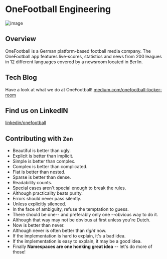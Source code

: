 # OneFootball Engineering
![image](https://github.com/motain/.github/assets/10398915/50627312-a3c6-4161-a3af-87ea4266f78f)


## Overview
OneFootball is a German platform-based football media company. The OneFootball app features live-scores, statistics and 
news from 200 leagues in 12 different languages covered by a newsroom located in Berlin.

## Tech Blog
Have a look at what we do at OneFootball!
[medium.com/onefootball-locker-room](https://medium.com/onefootball-locker-room/tagged/engineering)


## Find us on LinkedIN
[linkedin/onefootball](https://www.linkedin.com/company/onefootball/mycompany/)

## Contributing with `Zen`

- Beautiful is better than ugly.
- Explicit is better than implicit.
- Simple is better than complex.
- Complex is better than complicated.
- Flat is better than nested.
- Sparse is better than dense.
- Readability counts.
- Special cases aren't special enough to break the rules.
- Although practicality beats purity.
- Errors should never pass silently.
- Unless explicitly silenced.
- In the face of ambiguity, refuse the temptation to guess.
- There should be one-- and preferably only one --obvious way to do it.
- Although that way may not be obvious at first unless you're Dutch.
- Now is better than never.
- Although never is often better than *right* now.
- If the implementation is hard to explain, it's a bad idea.
- If the implementation is easy to explain, it may be a good idea.
- Finally **Namespaces are one honking great idea** -- let's do more of those!
